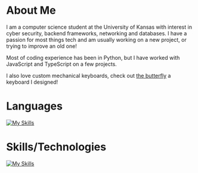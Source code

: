 # About Me
I am a computer science student at the University of Kansas with interest in cyber security, backend frameworks, networking and databases. I have a passion for most things tech and am usually working on a new project, or trying to improve an old one!

Most of coding experience has been in Python, but I have worked with JavaScript and TypeScript on a few projects.

I also love custom mechanical keyboards, check out [the butterfly](https://github.com/aaatipamula/butterfly) a keyboard I designed!

# Languages
[![My Skills](https://skillicons.dev/icons?i=py,js,ts,bash,html,css)](https://skillicons.dev)

# Skills/Technologies
[![My Skills](https://skillicons.dev/icons?i=linux,docker,mysql,sqlite,nodejs,express,deno,cloudflare,graphql,tailwind,vim)](https://skillicons.dev)

